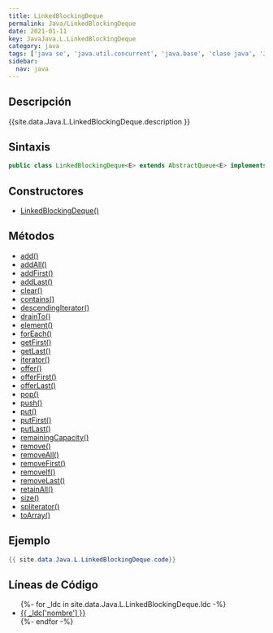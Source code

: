 ```yaml
---
title: LinkedBlockingDeque
permalink: Java/LinkedBlockingDeque
date: 2021-01-11
key: JavaJava.L.LinkedBlockingDeque
category: java
tags: ['java se', 'java.util.concurrent', 'java.base', 'clase java', 'Java 1.6']
sidebar: 
  nav: java
---
```


## Descripción
{{site.data.Java.L.LinkedBlockingDeque.description }}

## Sintaxis
~~~java
public class LinkedBlockingDeque<E> extends AbstractQueue<E> implements BlockingDeque<E>, Serializable
~~~

## Constructores
* [LinkedBlockingDeque()](/Java/LinkedBlockingDeque/LinkedBlockingDeque/)

## Métodos
* [add()](/Java/LinkedBlockingDeque/add)
* [addAll()](/Java/LinkedBlockingDeque/addAll)
* [addFirst()](/Java/LinkedBlockingDeque/addFirst)
* [addLast()](/Java/LinkedBlockingDeque/addLast)
* [clear()](/Java/LinkedBlockingDeque/clear)
* [contains()](/Java/LinkedBlockingDeque/contains)
* [descendingIterator()](/Java/LinkedBlockingDeque/descendingIterator)
* [drainTo()](/Java/LinkedBlockingDeque/drainTo)
* [element()](/Java/LinkedBlockingDeque/element)
* [forEach()](/Java/LinkedBlockingDeque/forEach)
* [getFirst()](/Java/LinkedBlockingDeque/getFirst)
* [getLast()](/Java/LinkedBlockingDeque/getLast)
* [iterator()](/Java/LinkedBlockingDeque/iterator)
* [offer()](/Java/LinkedBlockingDeque/offer)
* [offerFirst()](/Java/LinkedBlockingDeque/offerFirst)
* [offerLast()](/Java/LinkedBlockingDeque/offerLast)
* [pop()](/Java/LinkedBlockingDeque/pop)
* [push()](/Java/LinkedBlockingDeque/push)
* [put()](/Java/LinkedBlockingDeque/put)
* [putFirst()](/Java/LinkedBlockingDeque/putFirst)
* [putLast()](/Java/LinkedBlockingDeque/putLast)
* [remainingCapacity()](/Java/LinkedBlockingDeque/remainingCapacity)
* [remove()](/Java/LinkedBlockingDeque/remove)
* [removeAll()](/Java/LinkedBlockingDeque/removeAll)
* [removeFirst()](/Java/LinkedBlockingDeque/removeFirst)
* [removeIf()](/Java/LinkedBlockingDeque/removeIf)
* [removeLast()](/Java/LinkedBlockingDeque/removeLast)
* [retainAll()](/Java/LinkedBlockingDeque/retainAll)
* [size()](/Java/LinkedBlockingDeque/size)
* [spliterator()](/Java/LinkedBlockingDeque/spliterator)
* [toArray()](/Java/LinkedBlockingDeque/toArray)

## Ejemplo
~~~java
{{ site.data.Java.L.LinkedBlockingDeque.code}}
~~~

## Líneas de Código
<ul>
{%- for _ldc in site.data.Java.L.LinkedBlockingDeque.ldc -%}
   <li>
       <a href="{{_ldc['url'] }}">{{ _ldc['nombre'] }}</a>
   </li>
{%- endfor -%}
</ul>
